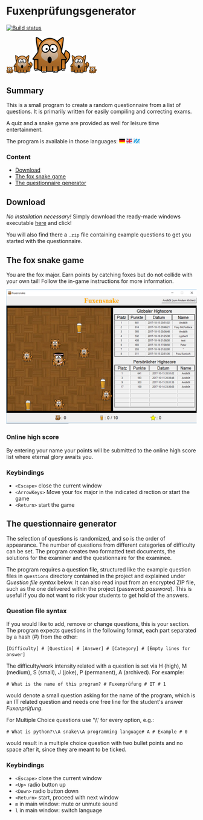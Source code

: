 

# Fuxenprüfungsgenerator

[![Build status](https://travis-ci.org/andb0t/Fuxenpruefung.svg?branch=master)](https://travis-ci.org/andb0t)

<img src="fox.png" width="19"><img src="fox.png" width="50"><img src="fox.png" width="100"><img src="fox.png" width="50"><img src="fox.png" width="20">



## Summary

This is a small program to create a random questionnaire from a list of questions. It is primarily written for easily compiling and correcting exams.

A quiz and a snake game are provided as well for leisure time entertainment.

The program is available in those languages: <img src="ger.png" height="12"> <img src="eng.png" height="12"> <img src="bay.png" height="12">


### Content
* [Download](#download)
* [The fox snake game](#the-fox-snake-game)
* [The questionnaire generator](#the-questionnaire-generator)




## Download
*No installation necessary!* Simply download the ready-made windows executable [here](https://github.com/andb0t/Fuxenpruefung/releases) and click!

You will also find there a `.zip` file containing example questions to get you started with the questionnaire.




## The fox snake game
You are the fox major. Earn points by catching foxes but do not collide with your own tail! Follow the in-game instructions for more information.

![Screenshot snake game](fox_snake.png)


### Online high score
By entering your name your points will be submitted to the online high score list where eternal glory awaits you.


### Keybindings
* `<Escape>`    close the current window
* `<ArrowKeys>` Move your fox major in the indicated direction or start the game
* `<Return>`    start the game



## The questionnaire generator

The selection of questions is randomized, and so is the order of appearance. The number of questions from different categories of difficulty can be set. The program creates two formatted text documents, the solutions for the examiner and the questionnaire for the examinee.

The program requires a question file, structured like the example question files in `questions` directory contained in the project and explained under *Question file syntax* below. It can also read input from an encrypted ZIP file, such as the one delivered within the project (password: *password*). This is useful if you do not want to risk your students to get hold of the answers.



### Question file syntax
If you would like to add, remove or change questions, this is your section. The program expects questions in the following format, each part separated by a hash (#) from the other:
```
[Difficulty] # [Question] # [Answer] # [Category] # [Empty lines for answer]
```
The difficulty/work intensity related with a question is set via H (high), M (medium), S (small), J (joke), P (permanent), A (archived). For example:
```
# What is the name of this program? # Fuxenprüfung # IT # 1
```
would denote a small question asking for the name of the program, which is an IT related question and needs one free line for the student's answer *Fuxenprüfung*.

For Multiple Choice questions use '\\\\' for every option, e.g.:
```
# What is python?\\A snake\\A programming language# A # Example # 0
```
would result in a multiple choice question with two bullet points and no space after it, since they are meant to be ticked.


### Keybindings
* `<Escape>`    close the current window
* `<Up>`        radio button up
* `<Down>`      radio button down
* `<Return>`    start, proceed with next window
* `m`           in main window: mute or unmute sound
* `l`           in main window: switch language
